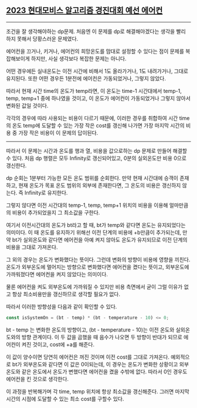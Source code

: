 ## [2023 현대모비스 알고리즘 경진대회 예선 에어컨](https://school.programmers.co.kr/learn/courses/30/lessons/214289)

---

조건을 잘 생각해야하는 dp문제. 처음엔 이 문제를 dp로 해결해야겠다는 생각을 빨리 하지 못해서 당황스러운 문제였다.

에어컨을 끄거나, 키거나, 에어컨의 희망온도를 맘대로 설정할 수 있다는 점이 문제를 복잡해보이게 하지만, 사실 생각보다 복잡한 문제는 아니다.

어떤 경우에든 실내온도는 이전 시간에 비해서 1도 올라가거나, 1도 내려가거나, 그대로 유지된다. 또한 어떤 경우든 1분전에 에어컨은 가동되었거나, 그렇지 않았다.

따라서 현재 시간 time의 온도가 temp라면, 이 온도는 time-1 시간대에서 temp-1, temp, temp+1 중에 하나였을 것이고, 이 온도가 에어컨이 가동되었거나 그렇지 않아서 변화된 값일 것이다.

각각의 경우에 따라 사용되는 비용이 다르기 때문에, 이러한 경우를 취합하여 시간 time의 온도 temp에 도달할 수 있는 가장 작은 cost를 갱신해 나가면 가장 마지막 시간의 비용 중 가장 작은 비용이 이 문제의 답이된다.

---

따라서 이 문제는 시간과 온도를 행과 열, 비용을 값으로하는 dp 문제로 만들어 해결할 수 있다. 처음 dp 행렬은 모두 Infinity로 갱신되어있고, 0분의 실외온도만 비용 0으로 갱신한다.

dp 순회는 1분부터 가능한 모든 온도 범위를 순회한다. 만약 현재 시간대에 승객이 존재하고, 현재 온도가 목표 온도 범위의 외부에 존재한다면, 그 온도의 비용은 갱신하지 않는다. 즉 Infinity로 유지한다.

그렇지 않다면 이전 시간대의 temp-1, temp, temp+1 위치의 비용을 이용해 얼마만큼의 비용이 추가되었을지 그 최소값을 구한다.

여기서 이전시간대의 온도가 bt라고 할 때, bt가 temp와 같다면 온도는 유지되었다는 의미이다. 이 때 온도를 유지하기 위해선 이전 단계의 비용에 +b만큼이 추가되는데, 만약 bt가 실외온도와 같다면 에어컨을 아예 켜지 않아도 온도가 유지되므로 이전 단계의 비용을 그대로 가져온다.

그 외의 경우는 온도가 변화했다는 뜻이다. 그런데 변화의 방향이 비용에 영향을 끼친다. 온도가 외부온도에 멀어지는 방향으로 변화했다면 에어컨을 켰다는 뜻이고, 외부온도에 가까워졌다면 에어컨을 켜지 않았다는 의미이다.

물론 에어컨을 켜도 외부온도에 가까워질 수 있지만 비용 측면에서 굳이 그럴 이유가 없고 항상 최소비용만을 갱신하므로 생각할 필요가 없다.

따라서 이러한 방향성을 다음과 같이 확인할 수 있다.

```javascript
const isSystemOn = (bt - temp) * (bt - temperature - 10) <= 0;
```

bt - temp 는 변화한 온도의 방향이고, (bt - temperature - 10)는 이전 온도와 실외온도와의 방향 관계이다. 이 두 값을 곱했을 때 음수가 나오면 두 방향이 반대가 되므로 에어컨이 켜진 것이고, cost에 +a를 해준다.

이 값이 양수이면 당연히 에어컨은 꺼진 것이며 이전 cost를 그대로 가져온다. 예외적으로 bt가 외부온도와 같다면 이 값은 0이되는데, 이 경우는 온도가 변화한 상황이고 외부온도와 같은 온도에서 온도가 변했다면 에어컨을 켰을 수밖에 없다. 따라서 0인 경우도 에어컨을 킨 것으로 생각한다.

이 과정을 반복해가며 각 time, temp 위치에 항상 최소값을 갱신해준다. 그러면 마지막 시간의 시점에 도달할 수 있는 최소 cost를 구할수 있다.
